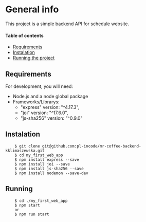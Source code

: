# General info

This project is a simple backend API for schedule website.


#### Table of contents

* [Requirements](#requirements)
* [Instalation](#instalation)
* [Running the project](#running)

	


## Requirements

For development, you will need:
* Node.js and a node global package
* Frameworks/Librarys:
    - "express" version: "^4.17.3",
    - "joi" version: "^17.6.0",
    - "js-sha256" version: "^0.9.0"

	
## Instalation
```
    $ git clone git@github.com:pl-incode/mr-coffee-backend-kklimaszewska.git
    $ cd my_first_web_app
    $ npm install express --save
    $ npm install joi --save
    $ npm install js-sha256 --save
    $ npm install nodemon --save-dev
```

## Running
```
    $ cd ./my_first_web_app
    $ npm start 
    or
    $ npm run start
```